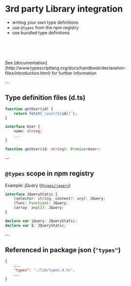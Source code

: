 # 3rd party Library integration

- writing your own type definitions
- use `@types` from the npm registry
- use bundled type definitions


<br />
<br />
<br />
<br />
See [documentation](http://www.typescriptlang.org/docs/handbook/declaration-files/introduction.html) for further information 

<!-- .element: style="font-size: 10px" -->

--

## Type definition files (d.ts)

```javascript
function getUser(id) {
    return fetch(`/user/${id}/`);
}
```

```typescript
interface User {
    name: string;
    ...
}

function getUser(id: string): Promise<User>;
```
<!-- .element: class="fragment" data-fragment-index="1" -->

--

## `@types` scope in npm registry

Example: jQuery ([`@types/jquery`](https://www.npmjs.com/package/@types/jquery))

```typescript
interface JQueryStatic {
    (selector: string, context?: any): JQuery;
    (func: Function): JQuery;
    (array: any[]): JQuery;
}

declare var jQuery: JQueryStatic;
declare var $: JQueryStatic;
```

--

## Referenced in package json (`"types"`)

```json
{
    ...
    "types": "./lib/types.d.ts",
    ...
}
```
